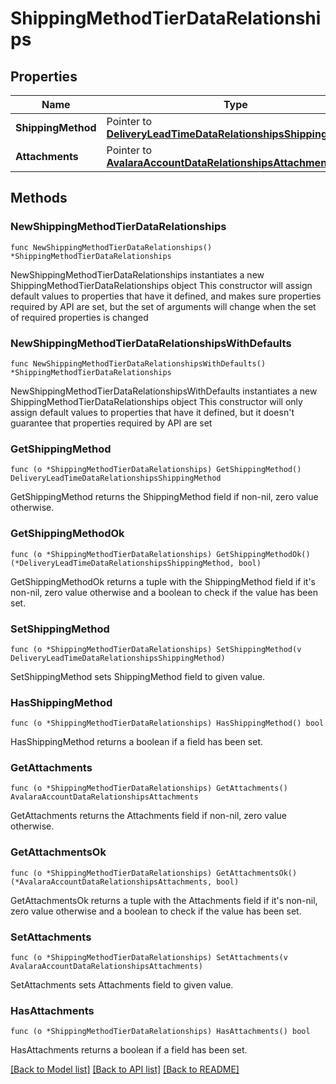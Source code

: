 # ShippingMethodTierDataRelationships

## Properties

Name | Type | Description | Notes
------------ | ------------- | ------------- | -------------
**ShippingMethod** | Pointer to [**DeliveryLeadTimeDataRelationshipsShippingMethod**](DeliveryLeadTimeDataRelationshipsShippingMethod.md) |  | [optional] 
**Attachments** | Pointer to [**AvalaraAccountDataRelationshipsAttachments**](AvalaraAccountDataRelationshipsAttachments.md) |  | [optional] 

## Methods

### NewShippingMethodTierDataRelationships

`func NewShippingMethodTierDataRelationships() *ShippingMethodTierDataRelationships`

NewShippingMethodTierDataRelationships instantiates a new ShippingMethodTierDataRelationships object
This constructor will assign default values to properties that have it defined,
and makes sure properties required by API are set, but the set of arguments
will change when the set of required properties is changed

### NewShippingMethodTierDataRelationshipsWithDefaults

`func NewShippingMethodTierDataRelationshipsWithDefaults() *ShippingMethodTierDataRelationships`

NewShippingMethodTierDataRelationshipsWithDefaults instantiates a new ShippingMethodTierDataRelationships object
This constructor will only assign default values to properties that have it defined,
but it doesn't guarantee that properties required by API are set

### GetShippingMethod

`func (o *ShippingMethodTierDataRelationships) GetShippingMethod() DeliveryLeadTimeDataRelationshipsShippingMethod`

GetShippingMethod returns the ShippingMethod field if non-nil, zero value otherwise.

### GetShippingMethodOk

`func (o *ShippingMethodTierDataRelationships) GetShippingMethodOk() (*DeliveryLeadTimeDataRelationshipsShippingMethod, bool)`

GetShippingMethodOk returns a tuple with the ShippingMethod field if it's non-nil, zero value otherwise
and a boolean to check if the value has been set.

### SetShippingMethod

`func (o *ShippingMethodTierDataRelationships) SetShippingMethod(v DeliveryLeadTimeDataRelationshipsShippingMethod)`

SetShippingMethod sets ShippingMethod field to given value.

### HasShippingMethod

`func (o *ShippingMethodTierDataRelationships) HasShippingMethod() bool`

HasShippingMethod returns a boolean if a field has been set.

### GetAttachments

`func (o *ShippingMethodTierDataRelationships) GetAttachments() AvalaraAccountDataRelationshipsAttachments`

GetAttachments returns the Attachments field if non-nil, zero value otherwise.

### GetAttachmentsOk

`func (o *ShippingMethodTierDataRelationships) GetAttachmentsOk() (*AvalaraAccountDataRelationshipsAttachments, bool)`

GetAttachmentsOk returns a tuple with the Attachments field if it's non-nil, zero value otherwise
and a boolean to check if the value has been set.

### SetAttachments

`func (o *ShippingMethodTierDataRelationships) SetAttachments(v AvalaraAccountDataRelationshipsAttachments)`

SetAttachments sets Attachments field to given value.

### HasAttachments

`func (o *ShippingMethodTierDataRelationships) HasAttachments() bool`

HasAttachments returns a boolean if a field has been set.


[[Back to Model list]](../README.md#documentation-for-models) [[Back to API list]](../README.md#documentation-for-api-endpoints) [[Back to README]](../README.md)


